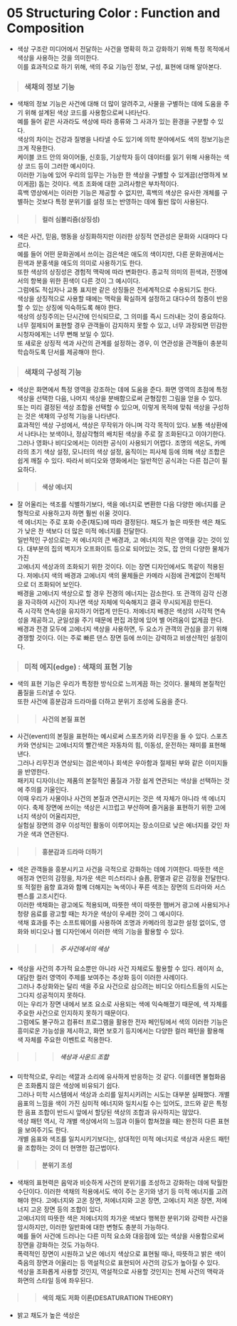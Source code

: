 # 05 Structuring Color : Function and Composition
 * 색상 구조란 미디어에서 전달하는 사건을 명확히 하고 강화하기 위해 특정 목적에서 색상을 사용하는 것을 의미한다.    
   이를 효과적으로 하기 위해, 색의 주요 기능인 정보, 구성, 표현에 대해 알아본다.    
   
> ### 색채의 정보 기능
 * 색채의 정보 기능은 사건에 대해 더 많이 알려주고, 사물을 구별하는 데에 도움을 주기 위해 설계된 색상 코드를 사용함으로써 나타난다.    
   예를 들어 같은 사과라도 색상에 따라 종류와 그 사과가 있는 환경을 구분할 수 있다.     
   색상의 차이는 건강과 질병을 나타낼 수도 있기에 의학 분야에서도 색의 정보기능은 크게 작용한다.  
   케이블 코드 안의 와이어들, 신호등, 기상학자 등이 데이터를 읽기 위해 사용하는 색상 코드 등이 그러한 예시이다.  
   이러한 기능에 있어 우리의 임무는 가능한 한 색상을 구별할 수 있게끔(선명하게 보이게끔) 돕는 것이다. 색조 조화에 대한 고려사항은 부차적이다.    
   흑백 영상에서는 이러한 기능은 제공할 수 없지만, 흑백의 색상은 유사한 개체를 구별하는 것보다 특정 분위기를 설정 또는 반영하는 데에 훨씬 많이 사용된다.     
   
> > #### 컬러 심볼리즘(상징성)
 * 색은 사건, 믿음, 행동을 상징화하지만 이러한 상징적 연관성은 문화와 시대마다 다르다.    
   예를 들어 어떤 문화권에서 쓰이는 검은색은 애도의 색이지만, 다른 문화권에서는 흰색과 분홍색을 애도의 의미로 사용하기도 한다.   
   또한 색상의 상징성은 경험적 맥락에 따라 변화한다. 종교적 의미의 흰색과, 전쟁에서의 항복을 위한 흰색이 다른 것이 그 예시이다.   
   그럼에도 적십자나 교통 표지판 같은 상징들은 전세계적으로 수용되기도 한다.    
   색상을 상징적으로 사용할 때에는 맥락을 확실하게 설정하고 대다수의 청중이 반응할 수 있는 상징에 익숙하도록 해야 한다.    
   색상의 상징주의는 단시간에 인식되므로, 그 의미를 즉시 드러내는 것이 중요하다.   
   너무 절제되어 표현할 경우 관객들이 감지하지 못할 수 있고, 너무 과장되면 민감한 시청자에게는 너무 뻔해 보일 수 있다.    
   또 새로운 상징적 색과 사건의 관계를 설정하는 경우, 이 연관성을 관객들이 충분히 학습하도록 단서를 제공해야 한다.   
   
 > ### 색채의 구성적 기능 
  * 색상은 화면에서 특정 영역을 강조하는 데에 도움을 준다. 화면 영역의 초점에 특정 색상을 선택한 다음, 나머지 색상을 분배함으로써 균형잡힌 그림을 얻을 수 있다.    
    또는 미리 결정된 색상 조합을 선택할 수 있으며, 이렇게 목적에 맞춰 색상을 구성하는 것은 색채의 구성적 기능을 나타낸다.     
    효과적인 색상 구성에서, 색상은 무작위가 아니며 각각 목적이 있다. 보통 색상환에서 나타나는 보색이나, 정삼각형의 배치된 색상을 주로 잘 조화된다고 이야기한다.    
    그러나 영화나 비디오에서는 이러한 공식이 사용되기 어렵다. 조명의 색온도, 카메라의 초기 색상 설정, 모니터의 색상 설정, 움직이는 피사체 등에 의해 
    색상 조합은 쉽게 깨질 수 있다. 따라서 비디오와 영화에서는 일반적인 공식과는 다른 접근이 필요하다.    
    
> > #### 색상 에너지 
 * 잘 어울리는 색조를 식별하기보다, 색을 에너지로 변환한 다음 다양한 에너지를 균형적으로 사용하고자 하면 훨씬 쉬울 것이다.    
   색 에너지는 주로 포화 수준(채도)에 따라 결정된다. 채도가 높은 따뜻한 색은 채도가 낮은 찬 색보다 더 많은 미적 에너지를 전달한다.     
   일반적인 구성으로는 저 에너지의 큰 배경과, 고 에너지의 작은 영역을 갖는 것이 있다. 대부분의 집의 벽지가 오프화이트 등으로 되어있는 것도, 잡 안의 다양한 물체가 가진   
   고에너지 색상과의 조화되기 위한 것이다. 이는 장면 디자인에서도 똑같이 적용된다. 저에너지 색의 배경과 고에너지 색의 물체들은 카메라 시점에 관계없이 전체적으로 더 조화되어 보인다.      
   배경을 고에너지 색상으로 할 경우 전경의 에너지는 감소한다. 또 관객의 감각 신경을 자극하여 시간이 지나면 색상 자체에 익숙해지고 결국 무시되게끔 만든다.    
   즉 시각적 연속성을 유지하기 어렵게 만든다. 저에너지 배경은 색상의 시각적 연속성을 제공하고, 균일성을 주기 때문에 편집 과정에 있어 별 어려움이 없게끔 한다.   
   배경과 전경 모두에 고에너지 색상을 사용하면, 두 요소가 관객의 관심을 끌기 위해 경쟁할 것이다. 이는 주로 빠른 댄스 장면 등에 쓰이는 강력하고 비생산적인 설정이다.    
   
   
 > ### 미적 에지(edge) : 색채의 표현 기능   
 * 색의 표현 기능은 우리가 특정한 방식으로 느끼게끔 하는 것이다. 물체의 본질적인 품질을 드러낼 수 있다.    
   또한 사건에 흥분감과 드라마를 더하고 분위기 조성에 도움을 준다.    

> > #### 사건의 본질 표현   
 * 사건(event)의 본질을 표현하는 예시로써 스포츠카와 리무진을 들 수 있다. 스포츠카와 연상되는 고에너지의 빨간색은 자동차의 힘, 이동성, 운전하는 재미를 표현해낸다.   
   그러나 리무진과 연상되는 검은색이나 회색은 우아함과 절제된 부와 같은 이미지들을 반영한다.    
   패키지 디자이너는 제품의 본절적인 품질과 가장 쉽게 연관되는 색상을 선택하는 것에 주의를 기울인다.    
   이때 우리가 사물이나 사건의 본질과 연관시키는 것은 색 자체가 아니라 색 에너지이다. 
   축제 장면에 쓰이는 색상은 시끄럽고 부산하며 즐거움을 표현하기 위한 고에너지 색상이 어울리지만,     
   실험실 장면의 경우 이성적인 활동이 이루어지는 장소이므로 낮은 에너지를 갖인 차가운 색과 연관된다.       
   
 > > #### 흥분감과 드라마 더하기  
 * 색은 관객들을 흥분시키고 사건을 극적으로 강화하는 데에 기여한다. 따뜻한 색은 애정과 연민의 감정을, 차가운 색은 미스터리나 슬픔, 환멸과 같은 감정을 전달한다.     
   또 적절한 음향 효과와 함꼐 더해지는 녹색이나 푸른 색조는 장면의 드라마와 서스펜스를 고조시킨다.     
   이러한 색채화는 광고에도 적용되며, 따뜻한 색이 따뜻한 햄버거 광고에 사용되거나 청량 음료를 광고할 때는 차가운 색상이 우세한 것이 그 예시이다.    
   색채 효과를 주는 소프트웨어를 사용하여 조명과 카메라의 정교한 설정 없이도, 영화와 비디오나 웹 디자인에서 이러한 색의 기능을 활용할 수 있다.     

 > > > ##### 주 사건에서의 색상 
 * 색상을 사건의 추가적 요소뿐만 아니라 사건 자체로도 활용할 수 있다. 레이저 쇼, 대담한 컬러 영역이 주제를 보여주는 추상화 등이 이러한 사례이다.    
   그러나 추상화와는 달리 색을 주요 사건으로 삼으려는 비디오 아티스트들의 시도는 그다지 성공적이지 못하다.    
   이는 우리가 장면 내에서 보조 요소로 사용되는 색에 익숙해졌기 때문에, 색 자체를 주요한 사건으로 인지하지 못하기 때문이다.   
   그럼에도 불구하고 컴퓨터 프로그램을 활용한 전자 페인팅에서 색의 이러한 기능은 흥미로운 가능성을 제시하고, 화면 보호기 등지에서는 다양한 컬러 패턴을 활용해 색 자체를 주요한 이벤트로 적용한다.  
   
> > > ##### 색상과 사운드 조합   
 * 미학적으로, 우리는 색깔과 소리에 유사하게 반응하는 것 같다. 이를테면 불협화음은 조화롭지 않은 색상에 비유되기 쉽다.    
   그러나 미학 시스템에서 색상과 소리를 일치시키려는 시도는 대부분 실패했다. 
   개별 음표의 느낌을 색이 가진 심미적 에너지와 일치시킬 수는 있어도, 코드와 같은 특정한 음표 조합이 반드시 앞에서 할당된 색상의 조합과 유사하지는 않았다.    
   색상 패턴 역시, 각 개별 색상에서의 느낌과 이들이 합쳐졌을 때는 완전히 다른 표현을 보여주기도 한다.   
   개별 음표와 색조를 일치시키기보다는, 상대적인 미적 에너지로 색상과 사운드 패턴을 조합하는 것이 더 현명한 접근법이다.     

 > > #### 분위기 조성
  * 색채의 표현력은 음악과 비슷하게 사건의 분위기를 조성하고 강화하는 데에 탁월한 수단이다. 이러한 색채의 적용에서도 색이 주는 온기와 냉기 등 미적 에너지를 고려해야 한다. 고에너지와 고온 장면, 저에너지와 고온 장면, 고에너지 저온 장면, 저에너지 고온 장면 등의 조합이 있다.   
   고에너지의 따뜻한 색은 저에너지의 차가운 색보다 행복한 분위기와 강력한 사건을 암시하지만, 이러한 일반화에 대한 변형도 충분히 가능하다.    
   예를 들어 사건에 드러나는 다른 미적 요소와 대응점에 있는 색상을 사용함으로써 장면을 강화하는 것도 가능하다.    
   폭력적인 장면이 시원하고 낮은 에너지 색상으로 표현될 때나, 따뜻하고 밝은 색이 죽음의 장면과 어울리는 등 역설적으로 표현되어 사건의 강도가 높아질 수 있다.    
   색상을 조화롭게 사용할 것인지, 역설적으로 사용할 것인지는 전체 사건의 맥락과 화면의 스타일 등에 좌우된다.     
   
 > > #### 색의 채도 저화 이론(DESATURATION THEORY)   
  * 밝고 채도가 높은 색상은 

